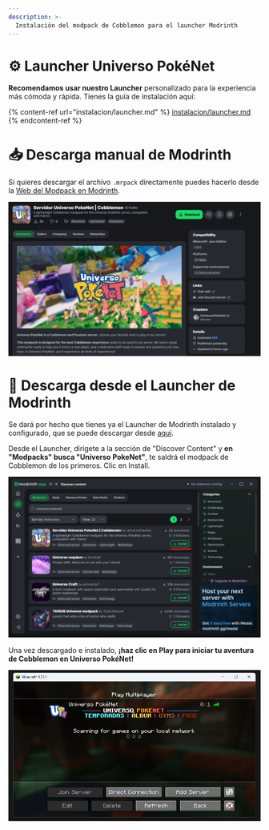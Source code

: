 ```yaml
---
description: >-
  Instalación del modpack de Cobblemon para el launcher Modrinth
---
```


# ⚙️ Launcher Universo PokéNet
**Recomendamos usar nuestro Launcher** personalizado para la experiencia más cómoda y rápida. Tienes la guía de instalación aquí:

{% content-ref url="instalacion/launcher.md" %} [instalacion/launcher.md](../launcher.md) {% endcontent-ref %}

# 📥 Descarga manual de Modrinth
Si quieres descargar el archivo `.mrpack` directamente puedes hacerlo desde la [Web del Modpack en Modrinth](https://modrinth.com/modpack/servidor-universo-pokenet-cobblemon).

<div style="text-align: center">
<img src="../../images/instalaciones/modrinth/modrinth1.png">
</div>

# 📁 Descarga desde el Launcher de Modrinth
Se dará por hecho que tienes ya el Launcher de Modrinth instalado y configurado, que se puede descargar desde [aquí](https://modrinth.com/app).

Desde el Launcher, dirígete a la sección de "Discover Content" y **en "Modpacks" busca "Universo PokeNet"**, te saldrá el modpack de Cobblemon de los primeros. Clic en Install.

<div style="text-align: center">
<img src="../../images/instalaciones/modrinth/modrinth2.png">
</div>

Una vez descargado e instalado, **¡haz clic en Play para iniciar tu aventura de Cobblemon en Universo PokéNet!**

<div style="text-align: center">
<img src="../../images/instalaciones/minecraftIniciado.png">
</div>